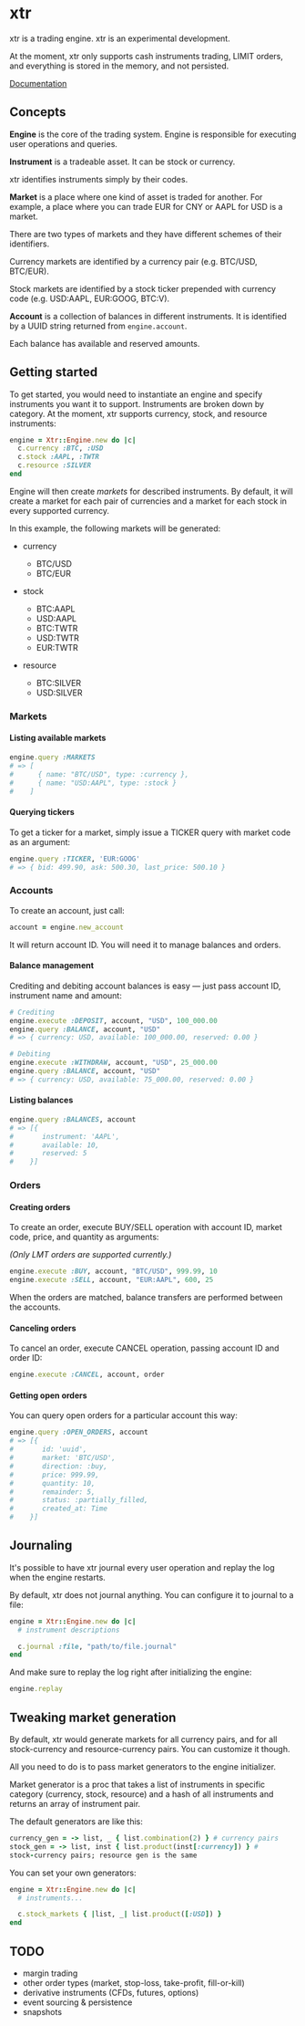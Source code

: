 # xtr

xtr is a trading engine. xtr is an experimental development.

At the moment, xtr only supports cash instruments trading, LIMIT orders, and
everything is stored in the memory, and not persisted.

[Documentation](http://rubydoc.info/github/goshakkk/xtr/master/frames)

## Concepts

**Engine** is the core of the trading system. Engine is responsible for executing
user operations and queries.

**Instrument** is a tradeable asset. It can be stock or currency.

xtr identifies instruments simply by their codes.

**Market** is a place where one kind of asset is traded for another.
For example, a place where you can trade EUR for CNY or AAPL for USD is
a market.

There are two types of markets and they have different schemes of
their identifiers.

Currency markets are identified by a currency pair (e.g. BTC/USD,
BTC/EUR).

Stock markets are identified by a stock ticker prepended with currency
code (e.g. USD:AAPL, EUR:GOOG, BTC:V).

**Account** is a collection of balances in different instruments. It is
identified by a UUID string returned from `engine.account`.

Each balance has available and reserved amounts.

## Getting started

To get started, you would need to instantiate an engine and specify
instruments you want it to support. Instruments are broken down by
category. At the moment, xtr supports currency, stock, and resource
instruments:

```ruby
engine = Xtr::Engine.new do |c|
  c.currency :BTC, :USD
  c.stock :AAPL, :TWTR
  c.resource :SILVER
end
```

Engine will then create *markets* for described instruments. By default,
it will create a market for each pair of currencies and a market for
each stock in every supported currency.

In this example, the following markets will be generated:

* currency
  * BTC/USD
  * BTC/EUR

* stock
  * BTC:AAPL
  * USD:AAPL
  * BTC:TWTR
  * USD:TWTR
  * EUR:TWTR

* resource
  * BTC:SILVER
  * USD:SILVER

### Markets

#### Listing available markets

```ruby
engine.query :MARKETS
# => [
#      { name: "BTC/USD", type: :currency },
#      { name: "USD:AAPL", type: :stock }
#    ]
```

#### Querying tickers

To get a ticker for a market, simply issue a TICKER query with market
code as an argument:

```ruby
engine.query :TICKER, 'EUR:GOOG'
# => { bid: 499.90, ask: 500.30, last_price: 500.10 }
```

### Accounts

To create an account, just call:

```ruby
account = engine.new_account
```

It will return account ID. You will need it to manage balances and
orders.

#### Balance management

Crediting and debiting account balances is easy — just pass account ID,
instrument name and amount:

```ruby
# Crediting
engine.execute :DEPOSIT, account, "USD", 100_000.00
engine.query :BALANCE, account, "USD"
# => { currency: USD, available: 100_000.00, reserved: 0.00 }

# Debiting
engine.execute :WITHDRAW, account, "USD", 25_000.00
engine.query :BALANCE, account, "USD"
# => { currency: USD, available: 75_000.00, reserved: 0.00 }
```

#### Listing balances

```ruby
engine.query :BALANCES, account
# => [{
#       instrument: 'AAPL',
#       available: 10,
#       reserved: 5
#    }]
```

### Orders

#### Creating orders

To create an order, execute BUY/SELL operation with account ID, market
code, price, and quantity as arguments:

*(Only LMT orders are supported currently.)*

```ruby
engine.execute :BUY, account, "BTC/USD", 999.99, 10
engine.execute :SELL, account, "EUR:AAPL", 600, 25
```

When the orders are matched, balance transfers are performed between the
accounts.

#### Canceling orders

To cancel an order, execute CANCEL operation, passing account ID and
order ID:

```ruby
engine.execute :CANCEL, account, order
```

#### Getting open orders

You can query open orders for a particular account this way:

```ruby
engine.query :OPEN_ORDERS, account
# => [{
#       id: 'uuid',
#       market: 'BTC/USD',
#       direction: :buy,
#       price: 999.99,
#       quantity: 10,
#       remainder: 5,
#       status: :partially_filled,
#       created_at: Time
#    }]
```

## Journaling

It's possible to have xtr journal every user operation and replay the
log when the engine restarts.

By default, xtr does not journal anything. You can configure it to
journal to a file:

```ruby
engine = Xtr::Engine.new do |c|
  # instrument descriptions

  c.journal :file, "path/to/file.journal"
end
```

And make sure to replay the log right after initializing the engine:

```ruby
engine.replay
```

## Tweaking market generation

By default, xtr would generate markets for all currency pairs, and for
all stock-currency and resource-currency pairs. You can customize it
though.

All you need to do is to pass market generators to the engine
initializer.

Market generator is a proc that takes a list of instruments in specific
category (currency, stock, resource) and a hash of all instruments and
returns an array of instrument pair.

The default generators are like this:

```ruby
currency_gen = -> list, _ { list.combination(2) } # currency pairs
stock_gen = -> list, inst { list.product(inst[:currency]) } #
stock-currency pairs; resource gen is the same
```

You can set your own generators:

```ruby
engine = Xtr::Engine.new do |c|
  # instruments...

  c.stock_markets { |list, _| list.product([:USD]) }
end
```

## TODO

* margin trading
* other order types (market, stop-loss, take-profit, fill-or-kill)
* derivative instruments (CFDs, futures, options)
* event sourcing & persistence
* snapshots
